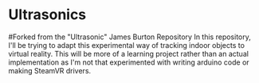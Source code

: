 # Ultrasonics

#Forked from the "Ultrasonic" James Burton Repository
In this repository, I'll be trying to adapt this experimental way of tracking indoor objects to virtual reality.
This will be more of a learning project rather than an actual implementation as I'm not that experimented with writing arduino code or making SteamVR drivers.
